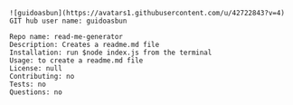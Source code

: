  
    ![guidoasbun](https://avatars1.githubusercontent.com/u/42722843?v=4)
    GIT hub user name: guidoasbun
    
    Repo name: read-me-generator
    Description: Creates a readme.md file
    Installation: run $node index.js from the terminal
    Usage: to create a readme.md file
    License: null
    Contributing: no
    Tests: no
    Questions: no
    
    